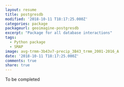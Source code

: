 ```yaml
---
layout: resume
title: postgresdb
modified: '2018-10-11 T18:17:25.000Z'
categories: package
packageurl: geoimagine-postgresdb
excerpt: "Package for all database interactions"
tags:
  - Python package
  - SMAP
image: avg-trmm-3b43v7-precip_3B43_trmm_2001-2016_A
date: '2018-10-11 T18:17:25.000Z'
comments: true
share: true
---
```


To be completed
